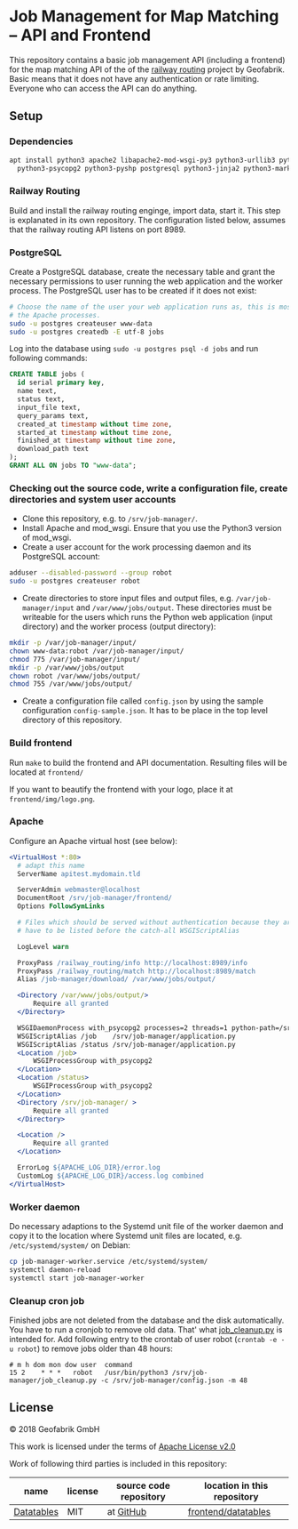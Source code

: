 # Job Management for Map Matching – API and Frontend

This repository contains a basic job management API (including a frontend) for the map matching API
of the of the [railway routing](https://github.com/geofabrik/railway_routing) project by Geofabrik.
Basic means that it does not have any authentication or rate limiting. Everyone who can access the
API can do anything.

## Setup

### Dependencies

```sh
apt install python3 apache2 libapache2-mod-wsgi-py3 python3-urllib3 python3-requests \
  python3-psycopg2 python3-pyshp postgresql python3-jinja2 python3-markdown
```

### Railway Routing

Build and install the railway routing enginge, import data, start it. This step is explanated in its
own repository. The configuration listed below, assumes that the railway routing API listens on port
8989.

### PostgreSQL
Create a PostgreSQL database, create the necessary table and grant the necessary permissions to user
running the web application and the worker process. The PostgreSQL user has to be created if it does
not exist:

```sh
# Choose the name of the user your web application runs as, this is most likely the user who runs
# the Apache processes.
sudo -u postgres createuser www-data
sudo -u postgres createdb -E utf-8 jobs
```

Log into the database using `sudo -u postgres psql -d jobs` and run following commands:

```sql
CREATE TABLE jobs (
  id serial primary key,
  name text,
  status text,
  input_file text,
  query_params text,
  created_at timestamp without time zone,
  started_at timestamp without time zone,
  finished_at timestamp without time zone,
  download_path text
);
GRANT ALL ON jobs TO "www-data";
```

### Checking out the source code, write a configuration file, create directories and system user accounts

* Clone this repository, e.g. to `/srv/job-manager/`.
* Install Apache and mod_wsgi. Ensure that you use the Python3 version of mod_wsgi.
* Create a user account for the work processing daemon and its PostgreSQL account:

```sh
adduser --disabled-password --group robot
sudo -u postgres createuser robot
```

* Create directories to store input files and output files, e.g. `/var/job-manager/input` and
  `/var/www/jobs/output`. These directories must be writeable for the users which runs the Python
  web application (input directory) and the worker process (output directory):

```sh
mkdir -p /var/job-manager/input/
chown www-data:robot /var/job-manager/input/
chmod 775 /var/job-manager/input/
mkdir -p /var/www/jobs/output
chown robot /var/www/jobs/output/
chmod 755 /var/www/jobs/output/
```

* Create a configuration file called `config.json` by using the sample configuration
  `config-sample.json`. It has to be place in the top level directory of this repository.

### Build frontend

Run `make` to build the frontend and API documentation. Resulting files will be located at
`frontend/`

If you want to beautify the frontend with your logo, place it at `frontend/img/logo.png`.

### Apache

Configure an Apache virtual host (see below):

```Apache
<VirtualHost *:80>
  # adapt this name
  ServerName apitest.mydomain.tld

  ServerAdmin webmaster@localhost
  DocumentRoot /srv/job-manager/frontend/
  Options FollowSymLinks

  # Files which should be served without authentication because they are needed for the landing page,
  # have to be listed before the catch-all WSGIScriptAlias

  LogLevel warn

  ProxyPass /railway_routing/info http://localhost:8989/info
  ProxyPass /railway_routing/match http://localhost:8989/match
  Alias /job-manager/download/ /var/www/jobs/output/

  <Directory /var/www/jobs/output/>
      Require all granted
  </Directory>

  WSGIDaemonProcess with_psycopg2 processes=2 threads=1 python-path=/srv/job-manager/ home=/srv/job-manager/
  WSGIScriptAlias /job    /srv/job-manager/application.py
  WSGIScriptAlias /status /srv/job-manager/application.py
  <Location /job>
      WSGIProcessGroup with_psycopg2
  </Location>
  <Location /status>
      WSGIProcessGroup with_psycopg2
  </Location>
  <Directory /srv/job-manager/ >
      Require all granted
  </Directory>

  <Location />
      Require all granted
  </Location>

  ErrorLog ${APACHE_LOG_DIR}/error.log
  CustomLog ${APACHE_LOG_DIR}/access.log combined
</VirtualHost>
```

### Worker daemon

Do necessary adaptions to the Systemd unit file of the worker daemon and copy it to the location
where Systemd unit files are located, e.g. `/etc/systemd/system/` on Debian:

```sh
cp job-manager-worker.service /etc/systemd/system/
systemctl daemon-reload
systemctl start job-manager-worker
```

### Cleanup cron job

Finished jobs are not deleted from the database and the disk automatically. You have to run a cronjob
to remove old data. That' what [job_cleanup.py](job_cleanup.py) is intended for. Add following entry to
the crontab of user robot (`crontab -e -u robot`) to remove jobs older than 48 hours:

```crontab
# m h dom mon dow user  command
15 2    * * *   robot   /usr/bin/python3 /srv/job-manager/job_cleanup.py -c /srv/job-manager/config.json -m 48
```

## License

© 2018 Geofabrik GmbH

This work is licensed under the terms of [Apache License v2.0](LICENSE.txt)

Work of following third parties is included in this repository:

| name    | license   | source code repository | location in this repository |
|---------|-----------|------------------------|-----------------------------|
| [Datatables](https://www.datatables.net/) | MIT | at [GitHub](https://github.com/DataTables/DataTablesSrc) | [frontend/datatables](frontend/datatables) |
